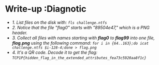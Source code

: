 # Write-up :Diagnotic
* *1. List files on the disk with: `fls challenge.ntfs`*
* *2. Notice that the file "flag0" starts with "89504e47," which is a PNG header.*
* *3. Collect all files with names starting with **flag0** to **flag99** into one file, **flag.png** using the following command: `for i in {64..163};do icat challenge.ntfs $i-128-4;done > flag.png`*
* *4. It's a QR code. Decode it to get the flag: `TCP1P{hidden_flag_in_the_extended_attributes_fea73c5920aa8f1c}`*


